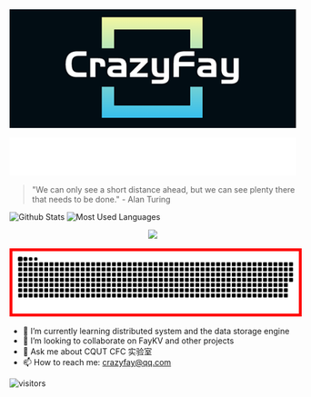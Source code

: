                  
<div align=center>
  <img src="./img/CrazyFay.png"/>
</div>

<p align="center">
  <img src="./svg/readme-typing-svg.svg">
</p>


> "We can only see a short distance ahead, but we can see plenty there that needs to be done."  - Alan Turing  

![Github Stats](https://github-readme-stats.vercel.app/api?username=Kirov7&show_icons=true&theme=dark&count_private=true&hide=issues,contribs)
![Most Used Languages](https://github-readme-stats.vercel.app/api/top-langs/?username=Kirov7&theme=dark&layout=compact&hide=javascript,html,CSS,Smarty)



<div align="center">
  <img src="https://activity-graph.herokuapp.com/graph?username=Kirov7&theme=react-dark" />
</div>

<p align="center">
  <img  style="border: 5px solid red " src="https://raw.githubusercontent.com/Kirov7/Kirov7/output/github-contribution-grid-snake-sissa.svg#gh-dark-mode-only">
</p>

- 🌱 I’m currently learning distributed system and the data storage engine
- 👯 I’m looking to collaborate on FayKV and other projects
- 💬 Ask me about CQUT CFC 实验室
- 📫 How to reach me: crazyfay@qq.com



![visitors](https://visitor-badge.glitch.me/badge?page_id=Kirov7.README&left_color=green&right_color=gray)
